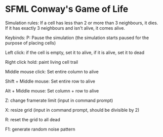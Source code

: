 # SFML Conway's Game of Life

Simulation rules: 
If a cell has less than 2 or more than 3 neighbours, it dies.
If it has exactly 3 neighbours and isn't alive, it comes alive.

Keybinds:
P: Pause the simulation (the simulation starts paused for the purpose of placing cells)

Left click: if the cell is empty, set it to alive, if it is alive, set it to dead

Right click hold: paint living cell trail

Middle mouse click: Set entire column to alive

Shift + Middle mouse: Set entire row to alive

Alt + Middle mouse: Set column + row to alive

Z: change framerate limit (input in command prompt)

X: resize grid (input in command prompt, should be divisible by 2)

R: reset the grid to all dead

F1: generate random noise pattern
